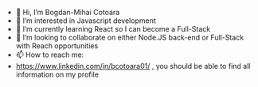 - 👋 Hi, I’m Bogdan-Mihai Cotoara
- 👀 I’m interested in Javascript development
- 🌱 I’m currently learning React so I can become a Full-Stack
- 💞️ I’m looking to collaborate on either Node.JS back-end or Full-Stack with Reach opportunities
- 📫 How to reach me:
- https://www.linkedin.com/in/bcotoara01/ , you should be able to find all information on my profile

<!---
CBogdan01/CBogdan01 is a ✨ special ✨ repository because its `README.md` (this file) appears on your GitHub profile.
You can click the Preview link to take a look at your changes.
--->
